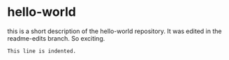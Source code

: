 # hello-world
this is a short description of the hello-world repository. It was edited in the readme-edits branch. So exciting.

    This line is indented.
